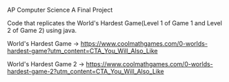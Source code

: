 AP Computer Science A Final Project

Code that replicates the World's Hardest Game(Level 1 of Game 1 and Level 2 of Game 2) using java.

World's Hardest Game -> https://www.coolmathgames.com/0-worlds-hardest-game?utm_content=CTA_You_Will_Also_Like

World's Hardest Game 2 -> https://www.coolmathgames.com/0-worlds-hardest-game-2?utm_content=CTA_You_Will_Also_Like 
